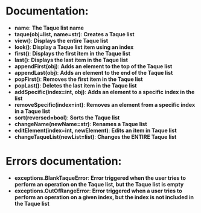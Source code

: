 # Documentation:
- **name**: **The Taque list name**
- **taque(obj=list, name=str)**: **Creates a Taque list**
- **view()**: **Displays the entire Taque list**
- **look()**: **Display a Taque list item using an index**
- **first()**: **Displays the first item in the Taque list**
- **last()**: **Displays the last item in the Taque list**
- **appendFirst(obj)**: **Adds an element to the top of the Taque list**
- **appendLast(obj)**: **Adds an element to the end of the Taque list**
- **popFirst()**: **Removes the first item in the Taque list**
- **popLast()**: **Deletes the last item in the Taque list**
- **addSpecific(index=int, obj)**: **Adds an element to a specific index in the list**
- **removeSpecific(index=int)**: **Removes an element from a specific index in a Taque list**
- **sort(reversed=bool)**: **Sorts the Taque list**
- **changeName(newName=str)**: **Renames a Taque list**
- **editElement(index=int, newElement)**: **Edits an item in Taque list**
- **changeTaqueList(newList=list)**: **Changes the ENTIRE Taque list**
# Errors documentation:
- **exceptions.BlankTaqueError**: **Error triggered when the user tries to perform an operation on the Taque list, but the Taque list is empty**
- **exceptions.OutOfRangeError**: **Error triggered when a user tries to perform an operation on a given index, but the index is not included in the Taque list**
